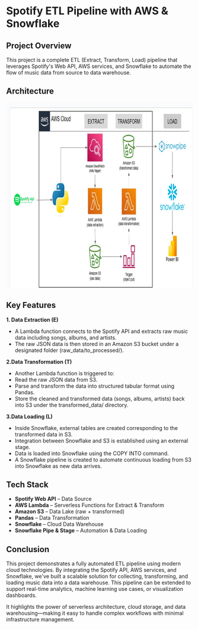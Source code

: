 # Spotify ETL Pipeline with AWS & Snowflake
## Project Overview
This project is a complete ETL (Extract, Transform, Load) pipeline that leverages Spotify's Web API, AWS services, and Snowflake to automate the flow of music data from source to data warehouse.


## Architecture
<img src="https://github.com/Bhargav-data-driven/snowflake_data_pipeline/blob/main/snowflake.jpg" alt="Data Architecture" width="750" height="500">


## Key Features
**1. Data Extraction (E)**

- A Lambda function connects to the Spotify API and extracts raw music data including songs, albums, and artists.
- The raw JSON data is then stored in an Amazon S3 bucket under a designated folder (raw_data/to_processed/).

**2.Data Transformation (T)**

- Another Lambda function is triggered to:
- Read the raw JSON data from S3.
- Parse and transform the data into structured tabular format using Pandas.
- Store the cleaned and transformed data (songs, albums, artists) back into S3 under the transformed_data/ directory.

**3.Data Loading (L)**

- Inside Snowflake, external tables are created corresponding to the transformed data in S3.
- Integration between Snowflake and S3 is established using an external stage.
- Data is loaded into Snowflake using the COPY INTO command.
- A Snowflake pipeline is created to automate continuous loading from S3 into Snowflake as new data arrives.

## Tech Stack

- **Spotify Web API** – Data Source
- **AWS Lambda** – Serverless Functions for Extract & Transform
- **Amazon S3** – Data Lake (raw + transformed)
- **Pandas** – Data Transformation
- **Snowflake** – Cloud Data Warehouse
- **Snowflake Pipe & Stage** – Automation & Data Loading

## Conclusion

This project demonstrates a fully automated ETL pipeline using modern cloud technologies. By integrating the Spotify API, AWS services, and Snowflake, we've built a scalable solution for collecting, transforming, and loading music data into a data warehouse. This pipeline can be extended to support real-time analytics, machine learning use cases, or visualization dashboards.

It highlights the power of serverless architecture, cloud storage, and data warehousing—making it easy to handle complex workflows with minimal infrastructure management.


